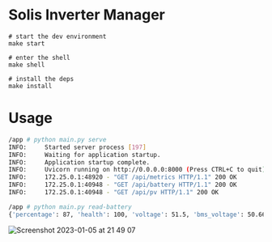# Solis Inverter Manager

```
# start the dev environment
make start

# enter the shell
make shell

# install the deps
make install
```

# Usage

```bash
/app # python main.py serve
INFO:     Started server process [197]
INFO:     Waiting for application startup.
INFO:     Application startup complete.
INFO:     Uvicorn running on http://0.0.0.0:8000 (Press CTRL+C to quit)
INFO:     172.25.0.1:48920 - "GET /api/metrics HTTP/1.1" 200 OK
INFO:     172.25.0.1:40948 - "GET /api/battery HTTP/1.1" 200 OK
INFO:     172.25.0.1:40948 - "GET /api/pv HTTP/1.1" 200 OK

/app # python main.py read-battery
{'percentage': 87, 'health': 100, 'voltage': 51.5, 'bms_voltage': 50.66, 'battery_power_in_watts': 1220, 'battery_power_in_amps': 23.7, 'charging': True}
```

![Screenshot 2023-01-05 at 21 49 07](https://user-images.githubusercontent.com/319498/210886589-51efb821-f922-4bf0-8d1f-3df161ff07eb.png)
